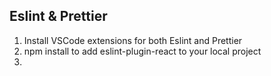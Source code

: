 ## Eslint & Prettier

1. Install VSCode extensions for both Eslint and Prettier
2. npm install to add eslint-plugin-react to your local project
3.
